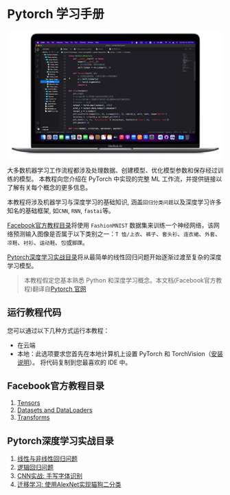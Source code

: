 # Pytorch 学习手册
![](https://github.com/HuangRunHua/Pytorch-Knowledge/blob/main/cover.png)

大多数机器学习工作流程都涉及处理数据、创建模型、优化模型参数和保存经过训练的模型。 本教程向您介绍在 PyTorch 中实现的完整 ML 工作流，并提供链接以了解有关每个概念的更多信息。

本教程将涉及机器学习与深度学习的基础知识, 涵盖`回归分类问题`以及深度学习许多知名的基础框架, 如`CNN`, `RNN`, `fastai`等。

[Facebook官方教程目录](https://github.com/HuangRunHua/Pytorch-Knowledge/tree/main/Facebook官方教程)将使用 `FashionMNIST` 数据集来训练一个神经网络，该网络预测输入图像是否属于以下类别之一：`T 恤/上衣`、`裤子`、`套头衫`、`连衣裙`、`外套`、`凉鞋`、`衬衫`、`运动鞋`、`包`或`脚踝`。

[Pytorch深度学习实战目录](https://github.com/HuangRunHua/Pytorch-Knowledge/tree/main/Deep%20Leaning实战)将从最简单的线性回归问题开始逐渐过渡至复杂的深度学习模型。

> 本教程假定您基本熟悉 Python 和深度学习概念。本文档(Facebook官方教程)翻译自[Pytorch 官网](https://pytorch.org/tutorials/beginner/basics/intro.html)

## 运行教程代码

您可以通过以下几种方式运行本教程：

- 在云端
- 本地：此选项要求您首先在本地计算机上设置 PyTorch 和 TorchVision（[安装说明](https://pytorch.org/get-started/locally/)）。 将代码复制到您最喜欢的 IDE 中。

## Facebook官方教程目录
1. [Tensors](https://github.com/HuangRunHua/Pytorch-Knowledge/blob/main/Tensors/Introduction.md)
2. [Datasets and DataLoaders](https://github.com/HuangRunHua/Pytorch-Knowledge/blob/main/Datasets%20and%20DataLoaders/Introduction.md)
3. [Transforms](https://github.com/HuangRunHua/Pytorch-Knowledge/tree/main/Transforms)

## Pytorch深度学习实战目录
1. [线性与非线性回归问题](https://github.com/HuangRunHua/Pytorch-Knowledge/tree/main/Deep%20Leaning实战/Linear-Nonlinear%20Regression)
2. [逻辑回归问题](https://github.com/HuangRunHua/Pytorch-Knowledge/tree/main/Deep%20Leaning实战/Logistic%20Regression)
3. [CNN实战: 手写字体识别](https://github.com/HuangRunHua/Pytorch-Knowledge/tree/main/Deep%20Leaning实战/CNN)
4. [迁移学习: 使用AlexNet实现猫狗二分类](https://github.com/HuangRunHua/Pytorch-Knowledge/tree/main/Deep%20Leaning实战/Transfer%20Learning)
